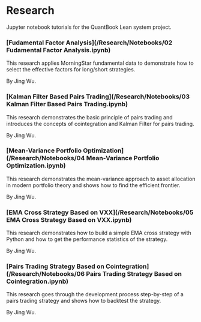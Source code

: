 # Research
Jupyter notebook tutorials for the QuantBook Lean system project.

### [Fudamental Factor Analysis](/Research/Notebooks/02 Fudamental Factor Analysis.ipynb)

This research applies MorningStar fundamental data to demonstrate how to select the effective factors for long/short strategies. 

By Jing Wu.

### [Kalman Filter Based Pairs Trading](/Research/Notebooks/03 Kalman Filter Based Pairs Trading.ipynb)

This research demonstrates the basic principle of pairs trading and introduces the concepts of cointegration and Kalman Filter for pairs trading.

By Jing Wu.

### [Mean-Variance Portfolio Optimization](/Research/Notebooks/04 Mean-Variance Portfolio Optimization.ipynb)

This research demonstrates the mean-variance approach to asset allocation in modern portfolio theory and shows how to find the efficient frontier.

By Jing Wu.

### [EMA Cross Strategy Based on VXX](/Research/Notebooks/05 EMA Cross Strategy Based on VXX.ipynb)

This research demonstrates how to build a simple EMA cross strategy with Python and how to get the performance statistics of the strategy.

By Jing Wu.

### [Pairs Trading Strategy Based on Cointegration](/Research/Notebooks/06 Pairs Trading Strategy Based on Cointegration.ipynb)

This research goes through the development process step-by-step of a pairs trading strategy and shows how to backtest the strategy.

By Jing Wu.
